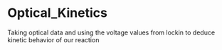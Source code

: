 # Optical_Kinetics
Taking optical data and using the voltage values from lockin to deduce kinetic behavior of our reaction
